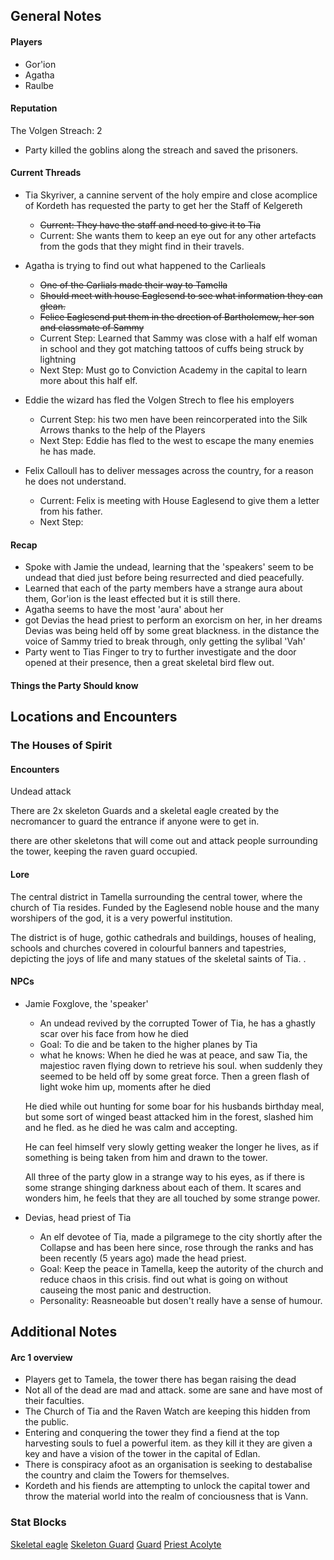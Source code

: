 ## General Notes

#### Players
- Gor'ion
- Agatha
- Raulbe

#### Reputation

The Volgen Streach: 2 

- Party killed the goblins along the streach and saved the prisoners. 


#### Current Threads
- Tia Skyriver, a cannine servent of the holy empire and close acomplice of Kordeth has requested the party to get her the Staff of Kelgereth 
  - ~~Current: They have the staff and need to give it to Tia~~
  - Current: She wants them to keep an eye out for any other artefacts from the gods that they might find in their travels. 

- Agatha is trying to find out what happened to the Carlieals
  - ~~One of the Carlials made their way to Tamella~~
  - ~~Should meet with house Eaglesend to see what information they can glean.~~
  - ~~Felice Eaglesend put them in the drection of Bartholemew, her son and classmate of Sammy~~
  - Current Step: Learned that Sammy was close with a half elf woman in school and they got matching tattoos of cuffs being struck by lightning 
  - Next Step: Must go to Conviction Academy in the capital to learn more about this half elf. 

- Eddie the wizard has fled the Volgen Strech to flee his employers 
  - Current Step: his two men have been reincorperated into the Silk Arrows thanks to the help of the Players
  - Next Step: Eddie has fled to the west to escape the many enemies he has made. 

- Felix Calloull has to deliver messages across the country, for a reason he does not understand. 
  - Current: Felix is meeting with House Eaglesend to give them a letter from his father.
  - Next Step:




#### Recap

-  Spoke with Jamie the undead, learning that the 'speakers' seem to be undead that died just before being resurrected and died peacefully. 
- Learned that each of the party members have a strange aura about them, Gor'ion is the least effected but it is still there. 
- Agatha seems to have the most 'aura' about her
- got Devias the head priest to perform an exorcism on her, in her dreams Devias was being held off by some great blackness. in the distance the voice of Sammy tried to break through, only getting the sylibal 'Vah'
- Party went to Tias Finger to try to further investigate and the door opened at their presence, then a great skeletal bird flew out. 
  


#### Things the Party Should know


## Locations and Encounters



### The Houses of Spirit 


#### Encounters

Undead attack

There are 2x skeleton Guards and a skeletal eagle created by the necromancer to guard the entrance if anyone were to get in. 

there are other skeletons that will come out and attack people surrounding the tower, keeping the raven guard occupied. 


#### Lore

The central district in Tamella surrounding the central tower, where the church of Tia resides. Funded by the Eaglesend noble house and the many worshipers of the god, it is a very powerful institution. 

The district is of huge, gothic cathedrals and buildings, houses of healing, schools and churches covered in colourful banners and tapestries, depicting the joys of life and many statues of the skeletal saints of Tia. . 

#### NPCs

- Jamie Foxglove, the 'speaker' 
  - An undead revived by the corrupted Tower of Tia, he has a ghastly scar over his face from how he died
  - Goal: To die and be taken to the higher planes by Tia
  - what he knows: 
  When he died he was at peace, and saw Tia, the majestioc raven flying down to retrieve his soul. when suddenly they seemed to be held off by some great force.  Then a green flash of light woke him up, moments after he died
  
  He died while out hunting for some boar for his husbands birthday meal, but some sort of winged beast attacked him in the forest, slashed him and he fled. as he died he was calm and accepting. 

  He can feel himself very slowly getting weaker the longer he lives, as if something is being taken from him and drawn to the tower.

  All three of the party glow in a strange way to his eyes, as if there is some strange shinging darkness about each of them. It scares and wonders him, he feels that they are all touched by some strange power.  

- Devias, head priest of Tia
  - An elf devotee of Tia, made a pilgramege to the city shortly after the Collapse and has been here since, rose through the ranks and has been recently (5 years ago) made the head priest. 
  - Goal: Keep the peace in Tamella, keep the autority of the church and reduce chaos in this crisis. find out what is going on without causeing the most panic and destruction. 
  - Personality: Reasneoable but dosen't really have a sense of humour. 
  


## Additional Notes

#### Arc 1 overview

- Players get to Tamela, the tower there has began raising the dead
- Not all of the dead are mad and attack. some are sane and have most of their faculties. 
- The Church of Tia and the Raven Watch are keeping this hidden from the public. 
- Entering and conquering the tower they find a fiend at the top harvesting souls to fuel a powerful item. as they kill it they are given a key and have a vision of the tower in the capital of Edlan.
- There is conspiracy afoot as an organisation is seeking to destabalise the country and claim the Towers for themselves. 
- Kordeth and his fiends are attempting to unlock the capital tower and throw the material world into the realm of conciousness that is Vann. 



### Stat Blocks

[Skeletal eagle](https://2e.aonprd.com/Monsters.aspx?ID=2969&Redirected=1)
[Skeleton Guard](https://2e.aonprd.com/Monsters.aspx?ID=2969&Redirected=1)
[Guard](https://2e.aonprd.com/NPCs.aspx?ID=933)
[Priest Acolyte](https://2e.aonprd.com/NPCs.aspx?ID=893)
